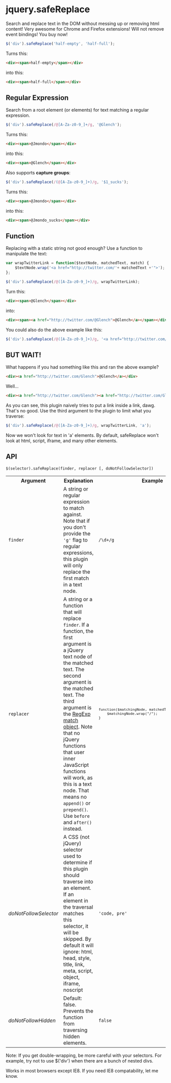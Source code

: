 jquery.safeReplace
===============

Search and replace text in the DOM without messing up or removing html content! Very awesome for Chrome and Firefox extensions! Will not remove event bindings! You buy now!

```javascript
$('div').safeReplace('half-empty', 'half-full');
```

Turns this:

```html
<div><span>half-empty</span></div>
```

into this:

```html
<div><span>half-full</span></div>
```

Regular Expression
------------------

Search from a root element (or elements) for text matching a regular expression.

```javascript
$('div').safeReplace(/@[A-Za-z0-9_]+/g, '@Glench');
```

Turns this:

```html
<div><span>@Jmondo</span></div>
```

into this:

```html
<div><span>@Glench</span></div>
```

Also supports **capture groups**:

```javascript
$('div').safeReplace(/(@[A-Za-z0-9_]+)/g, '$1_sucks');
```

Turns this:

```html
<div><span>@Jmondo</span></div>
```

into this:

```html
<div><span>@Jmondo_sucks</span></div>
```

Function
--------

Replacing with a static string not good enough? Use a function to manipulate the text:

```javascript
var wrapTwitterLink = function($textNode, matchedText, match) {
    $textNode.wrap('<a href="http://twitter.com/'+ matchedText +'">');
};

$('div').safeReplace(/@([A-Za-z0-9_]+)/g, wrapTwitterLink);
```

Turn this:

```html
<div><span>@Glench</span></div>
```

into:

```html
<div><span><a href="http://twitter.com/@Glench">@Glench</a></span></div>
```

You could also do the above example like this:

```javascript
$('div').safeReplace(/@([A-Za-z0-9_]+)/g, '<a href="http://twitter.com/$1">$1</a>');
```

BUT WAIT!
---------
What happens if you had something like this and ran the above example?

```html
<div><a href="http://twitter.com/Glench">@Glench</a></div>
```

Well...

```html
<div><a href="http://twitter.com/Glench"><a href="http://twitter.com/Glench">@Glench</a></a></div>
```

As you can see, this plugin naively tries to put a link inside a link, dawg. That's no good. Use the third argument to the plugin to limit what you traverse:

```javascript
$('div').safeReplace(/@([A-Za-z0-9_]+)/g, wrapTwitterLink, 'a');
```

Now we won't look for text in 'a' elements. By default, safeReplace won't look at html, script, iframe, and many other elements.

API
---

    $(selector).safeReplace(finder, replacer [, doNotFollowSelector])

<table>
    <tr>
        <th>Argument</th>
        <th>Explanation</th>
        <th>Example</th>
    </tr>
    <tr>
        <td><code>finder</code></td>
        <td>A string or regular expression to match against. Note that if you don't provide the <code>'g'</code> flag to regular expressions, this plugin will only replace the first match in a text node.</td>
        <td><code>/\d+/g</code></td>
    </tr>
    <tr>
        <td><code>replacer</code></td>
        <td>A string or a function that will replace <code>finder</code>. If a function, the first argument is a jQuery text node of the matched text. The second argument is the matched text. The third argument is the <a href="https://developer.mozilla.org/en-US/docs/JavaScript/Reference/Global_Objects/RegExp/exec">RegExp match object</a>. Note that no jQuery functions that user inner JavaScript functions will work, as this is a text node. That means no <code>append()</code> or <code>prepend()</code>. Use <code>before</code> and <code>after()</code> instead.</td>
        <td><code><pre>function($matchingNode, matchedText, regExpMatch) {
    $matchingNode.wrap("/");
}</pre></code></td>
    </tr>
    <tr>
        <td><em>doNotFollowSelector</em></td>
        <td>A CSS (not jQuery) selector used to determine if this plugin should traverse into an element. If an element in the traversal matches this selector,  it will be skipped. By default it will ignore: html, head, style, title, link, meta, script, object, iframe, noscript</td>
        <td><code>'code, pre'</code></td>
    </tr>
    <tr>
        <td><em>doNotFollowHidden</em></td>
        <td>Default: false. Prevents the function from traversing hidden elements.</td>
        <td><code>false</code></td>
    </tr>
</table>

Note: If you get double-wrapping, be more careful with your selectors. For example, try not to use $('div') when there are a bunch of nested divs.

Works in most browsers except IE8. If you need IE8 compatability, let me know.
